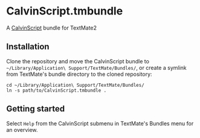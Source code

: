 # CalvinScript.tmbundle
A [CalvinScript][1] bundle for TextMate2

## Installation
Clone the repository and move the CalvinScript bundle to `~/Library/Application\ Support/TextMate/Bundles/`, or
create a symlink from TextMate's bundle directory to the cloned repository:

    cd ~/Library/Application\ Support/TextMate/Bundles/
    ln -s path/to/CalvinScript.tmbundle .

## Getting started
Select `Help` from the CalvinScript submenu in TextMate's Bundles menu for an overview.

[1]: https://github.com/EricssonResearch/calvin-base